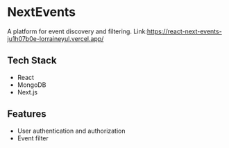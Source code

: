 # NextEvents
A platform for event discovery and filtering.
Link:https://react-next-events-ju1h07b0e-lorraineyul.vercel.app/

## Tech Stack
- React
- MongoDB
- Next.js

## Features
- User authentication and authorization
- Event filter
